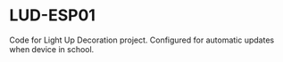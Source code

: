 # LUD-ESP01
Code for Light Up Decoration project. Configured for automatic updates when device in school.

